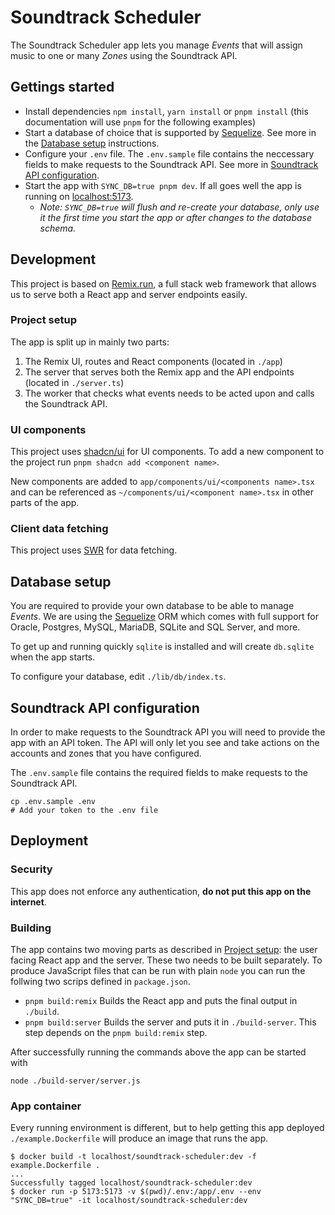 # Soundtrack Scheduler

The Soundtrack Scheduler app lets you manage _Events_ that will assign music to one or many _Zones_ using the Soundtrack API.

## Gettings started

- Install dependencies `npm install`, `yarn install` or `pnpm install` (this documentation will use `pnpm` for the following examples)
- Start a database of choice that is supported by [Sequelize](https://sequelize.org/). See more in the [Database setup](#database-setup) instructions.
- Configure your `.env` file. The `.env.sample` file contains the neccessary fields to make requests to the Soundtrack API. See more in [Soundtrack API configuration](#soundtrack-api-configuration).
- Start the app with `SYNC_DB=true pnpm dev`. If all goes well the app is running on [localhost:5173](http://localhost:5173).
  - _Note: `SYNC_DB=true` will flush and re-create your database, only use it the first time you start the app or after changes to the database schema._

## Development

This project is based on [Remix.run](https://remix.run/), a full stack web framework that allows us to serve both a React app and server endpoints easily.

### Project setup

The app is split up in mainly two parts:

1. The Remix UI, routes and React components (located in `./app`)
1. The server that serves both the Remix app and the API endpoints (located in `./server.ts`)
1. The worker that checks what events needs to be acted upon and calls the Soundtrack API.

### UI components

This project uses [shadcn/ui](https://ui.shadcn.com) for UI components. To add a new component to the project run `pnpm shadcn add <component name>`.

New components are added to `app/components/ui/<components name>.tsx` and can be referenced as `~/components/ui/<component name>.tsx` in other parts of the app.

### Client data fetching

This project uses [SWR](https://swr.vercel.app/) for data fetching.

## Database setup

You are required to provide your own database to be able to manage _Events_. We are using the [Sequelize](https://sequelize.org/) ORM which comes with full support for Oracle, Postgres, MySQL, MariaDB, SQLite and SQL Server, and more.

To get up and running quickly `sqlite` is installed and will create `db.sqlite` when the app starts.

To configure your database, edit `./lib/db/index.ts`.

## Soundtrack API configuration

In order to make requests to the Soundtrack API you will need to provide the app with an API token. The API will only let you see and take actions on the accounts and zones that you have configured.

The `.env.sample` file contains the required fields to make requests to the Soundtrack API.

```shell
cp .env.sample .env
# Add your token to the .env file
```

## Deployment

### Security

This app does not enforce any authentication, **do not put this app on the internet**.

### Building

The app contains two moving parts as described in [Project setup](#project-setup): the user facing React app and the server. These two needs to be built separately. To produce JavaScript files that can be run with plain `node` you can run the follwing two scrips defined in `package.json`.

* `pnpm build:remix` Builds the React app and puts the final output in `./build`.
* `pnpm build:server` Builds the server and puts it in `./build-server`. This step depends on the `pnpm build:remix` step.

After successfully running the commands above the app can be started with

```shell
node ./build-server/server.js
```

### App container

Every running environment is different, but to help getting this app deployed `./example.Dockerfile` will produce an image that runs the app.

```shell
$ docker build -t localhost/soundtrack-scheduler:dev -f example.Dockerfile .
...
Successfully tagged localhost/soundtrack-scheduler:dev
$ docker run -p 5173:5173 -v $(pwd)/.env:/app/.env --env "SYNC_DB=true" -it localhost/soundtrack-scheduler:dev
```

